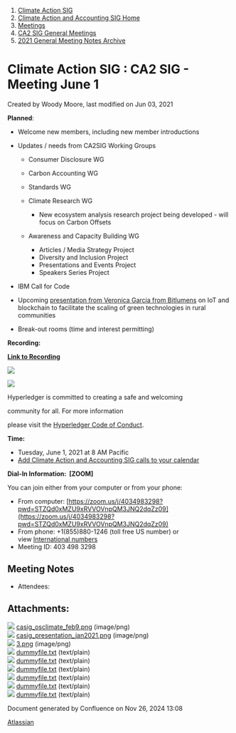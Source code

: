 1. [Climate Action SIG](index.html)
2. [Climate Action and Accounting SIG Home](Climate-Action-and-Accounting-SIG-Home_19005445.html)
3. [Meetings](Meetings_19005583.html)
4. [CA2 SIG General Meetings](CA2-SIG-General-Meetings_19006785.html)
5. [2021 General Meeting Notes Archive](2021-General-Meeting-Notes-Archive_19006648.html)

# Climate Action SIG : CA2 SIG - Meeting June 1

Created by Woody Moore, last modified on Jun 03, 2021

**Planned**:

- Welcome new members, including new member introductions
- Updates / needs from CA2SIG Working Groups
  
  - Consumer Disclosure WG
  - Carbon Accounting WG
  - Standards WG
  - Climate Research WG 
    
    - New ecosystem analysis research project being developed - will focus on Carbon Offsets
  - Awareness and Capacity Building WG
    
    - Articles / Media Strategy Project
    - Diversity and Inclusion Project
    - Presentations and Events Project
    - Speakers Series Project
- IBM Call for Code
- Upcoming [presentation from Veronica Garcia from Bitlumens](https://lf-hyperledger.atlassian.net/wiki/display/CASIG/CA2+SIG+-+Meeting+June+15) on IoT and blockchain to facilitate the scaling of green technologies in rural communities
- Break-out rooms (time and interest permitting)

**Recording:** 

[**Link to Recording**](https://wiki.hyperledger.org/pages/viewpageattachments.action?pageId=51611478&preview=%2F51611478%2F51613099%2FGM_June1.mp4)

![](https://wiki.hyperledger.org/download/attachments/29034696/Antitrustnotice.png?version=1&modificationDate=1581695654000&api=v2)

![](https://wiki.hyperledger.org/download/attachments/2392771/welcome.png?version=2&modificationDate=1572450107000&api=v2)

Hyperledger is committed to creating a safe and welcoming

community for all. For more information

please visit the [Hyperledger Code of Conduct](https://lf-hyperledger.atlassian.net/wiki/spaces/HYP/pages/19595281/Hyperledger+Code+of+Conduct).

**Time:**

- Tuesday, June 1, 2021 at 8 AM Pacific
- [Add Climate Action and Accounting SIG calls to your calendar](https://lists.hyperledger.org/g/climate-sig/ics/invite.ics?repeatid=24572)

**Dial-In Information:  \[ZOOM]**

You can join either from your computer or from your phone:

- From computer: [https://zoom.us/j/4034983298?pwd=STZQd0xMZU9xRVVOVnpQM3JNQ2dqZz09](https://zoom.us/j/4034983298?pwd=STZQd0xMZU9xRVVOVnpQM3JNQ2dqZz09)
- From phone: +1(855)880-1246 (toll free US number) or view [International numbers](https://zoom.us/u/bAaJoyznp)
- Meeting ID: 403 498 3298

## **Meeting Notes**

- Attendees:

## Attachments:

![](images/icons/bullet_blue.gif) [casig\_osclimate\_feb9.png](attachments/19007563/19007565.png) (image/png)  
![](images/icons/bullet_blue.gif) [casig\_presentation\_jan2021.png](attachments/19007563/19007566.png) (image/png)  
![](images/icons/bullet_blue.gif) [3.png](attachments/19007563/19007570.png) (image/png)  
![](images/icons/bullet_blue.gif) [dummyfile.txt](attachments/19007563/19007564.txt) (text/plain)  
![](images/icons/bullet_blue.gif) [dummyfile.txt](attachments/19007563/19007567.txt) (text/plain)  
![](images/icons/bullet_blue.gif) [dummyfile.txt](attachments/19007563/19007568.txt) (text/plain)  
![](images/icons/bullet_blue.gif) [dummyfile.txt](attachments/19007563/19007569.txt) (text/plain)  
![](images/icons/bullet_blue.gif) [dummyfile.txt](attachments/19007563/19007571.txt) (text/plain)  
![](images/icons/bullet_blue.gif) [dummyfile.txt](attachments/19007563/19007712.txt) (text/plain)

Document generated by Confluence on Nov 26, 2024 13:08

[Atlassian](http://www.atlassian.com/)
